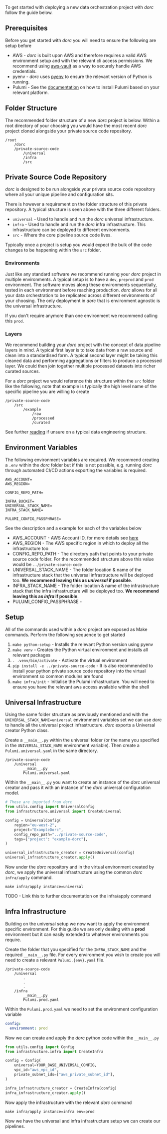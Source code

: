 To get started with deploying a new data orchestration project with *dorc* follow the guide below.

## Prerequisites

Before you get started with *dorc* you will need to ensure the following are setup before

* AWS - *dorc* is built upon AWS and therefore requires a valid AWS environment setup and with the relevant cli access permissions. We recommend using [aws-vault](https://github.com/99designs/aws-vault) as a way to securely handle AWS credentials.
* pyenv - *dorc* uses [pyenv](https://github.com/pyenv/pyenv) to ensure the relevant version of Python is running.
* Pulumi - See the [documentation](https://www.pulumi.com/docs/install/) on how to install Pulumi based on your relevant platform.

## Folder Structure

The recommended folder structure of a new *dorc* project is below. Within a root directory of your choosing you would have the most recent *dorc* project cloned alongside your private source code repository.

```
/root
    /dorc
    /private-source-code
        /universal
        /infra
        /src
```

## Private Source Code Repository

*dorc* is designed to be run alongside your private source code repository where all your unique pipeline and configuration sits.

There is however a requirement on the folder structure of this private repository. A typical structure is seen above with the three different folders.

* `universal` - Used to handle and run the *dorc* universal infrastructure.
* `infra` - Used to handle and run the *dorc* infra infrastructure. This infrastructure can be deployed to different environments.
* `src` - Where the core pipeline source code lives.

Typically once a project is setup you would expect the bulk of the code changes to be happening within the `src` folder.

### Environments

Just like any standard software we recommend running your *dorc* project in multiple environments. A typical setup is to have a `dev`, `preprod` and `prod` environment. The software moves along these environments sequentially, tested in each environment before reaching production. *dorc* allows for all your data orchestration to be replicated across different environments of your choosing. The only deployment in *dorc* that is environment agnostic is the universal infrastructure.

If you don't require anymore than one environment we recommend calling this `prod`.

### Layers

We recommend building your *dorc* project with the concept of data pipeline layers in mind. A typical first layer is to take data from a raw source and clean into a standardised form. A typical second layer might be taking this cleaned data and performing aggregations or filters to produce a processed layer. We could then join together multiple processed datasets into richer curated sources.

For a *dorc* project we would reference this structure within the `src` folder like the following, note that example is typically the high level name of the specific pipeline you are willing to create

```
/private-source-code
    /src
        /example
            /raw
            /processed
            /curated
```

See further [reading](https://medium.com/codex/data-pipeline-architecture-variety-of-ways-you-can-build-your-data-pipeline-66b3dd456df1) if unsure on a typical data engineering structure.

## Environment Variables

The following environment variables are required. We recommend creating a `.env` within the *dorc* folder but if this is not possible, e.g. running *dorc* through automated CI/CD actions exporting the variables is required.

```
AWS_ACCOUNT=
AWS_REGION=

CONFIG_REPO_PATH=

INFRA_BUCKET=
UNIVERSAL_STACK_NAME=
INFRA_STACK_NAME=

PULUMI_CONFIG_PASSPHRASE=
```

See the description and a example for each of the variables below

* AWS_ACCOUNT - AWS Account ID, for more details see [here](https://docs.aws.amazon.com/signin/latest/userguide/FindingYourAWSId.html)
* AWS_REGION - The AWS specific region in which to deploy all the infrastructure too
* CONFIG_REPO_PATH - The directory path that points to your private source code folder. For the recommended structure above this value would be `../private-source-code`
* UNIVERSAL_STACK_NAME - The folder location & name of the infrastructure stack that the universal infrastructure will be deployed too. **We recommend leaving this as *universal* if possible**.
* INFRA_STACK_NAME - The folder location & name of the infrastructure stack that the infra infrastructure will be deployed too. **We recommend leaving this as *infra* if possible**.
* PULUMI_CONFIG_PASSPHRASE -

## Setup

All of the commands used within a *dorc* project are exposed as Make commands. Perform the following sequence to get started

1. `make python-setup` - Installs the relevant Python version using pyenv
2. `make venv` - Creates the Python virtual environment and installs all relevant packages
3. `. .venv/bin/activate` - Activate the virtual environment
4. `pip install -e ../private-source-code` - It is also recommended to install your python private source code repository into the virtual environment so common modules are found
5. `make infra/init` - Initialise the Pulumi infrastructure. You will need to ensure you have the relevant aws access available within the shell

## Universal Infrastructure

Using the same folder structure as previously mentioned and with the `UNIVERSAL_STACK_NAME=universal` environment variables set we can use *dorc* to handle all the universal project infrastructure. *dorc* exports a Universal creator Python class.

Create a `__main__.py` within the universal folder (or the name you specified in the `UNIVERSAL_STACK_NAME` environment variable). Then create a `Pulumi.universal.yaml` in the same directory.

```
/private-source-code
    /universal
        __main__.py
        Pulumi.universal.yaml
```

Within the `__main__.py` you want to create an instance of the *dorc* universal creator and pass it with an instance of the *dorc* universal configuration model.

```python
# These are imported from dorc
from utils.config import UniversalConfig
from infrastructure.universal import CreateUniversal

config = UniversalConfig(
    region="eu-west-2",
    project="ExampleDorc",
    config_repo_path="../private-source-code",
    tags={"project": "example-dorc"},
)

universal_infrastructure_creator = CreateUniversal(config)
universal_infrastructure_creator.apply()
```

Now under the *dorc* repository and in the virtual environment created by *dorc*, we apply the universal infrastructure using the common *dorc* `infra/apply` command.

```
make infra/apply instance=universal
```

TODO - Link this to further documentation on the infra/apply command

## Infra Infrastructure

Building on the universal setup we now want to apply the environment specific environment. For this guide we are only dealing with a **prod** environment but it can easily extended to whatever environments you require.

Create the folder that you specified for the `INFRA_STACK_NAME` and the required `__main__.py` file. For every environment you wish to create you will need to create a relevant `Pulumi.{env}.yaml` file.

```
/private-source-code
    /universal
        .
        .
        .
    /infra
        __main__.py
        Pulumi.prod.yaml
```

Within the `Pulumi.prod.yaml` we need to set the environment configuration variable

```yaml
config:
  environment: prod
```

Now we can create and apply the *dorc* python code within the `__main__.py`

```python
from utils.config import Config
from infrastructure.infra import CreateInfra

config = Config(
    universal=YOUR_BASE_UNIVERSAL_CONFIG,
    vpc_id="aws_vpc_id",
    private_subnet_ids=["aws_private_subnet_id"],
)

infra_infrastructure_creator = CreateInfra(config)
infra_infrastructure_creator.apply()
```

Now apply the infrastructure with the relevant *dorc* command

```
make infra/apply instance=infra env=prod
```

Now we have the universal and infra infrastructure setup we can create our pipelines.
